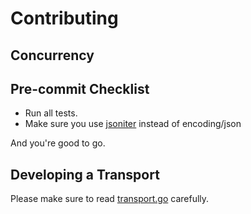 # Contributing

## Concurrency

## Pre-commit Checklist

- Run all tests.
- Make sure you use [jsoniter](github.com/json-iterator/go) instead of encoding/json

And you're good to go.

## Developing a Transport

Please make sure to read [transport.go](engine.io/transport.go) carefully.
